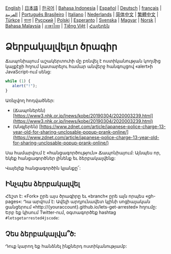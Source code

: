 [English](README.md) | [日本語](README.ja.md) | [한국어](README.ko.md) | [Bahasa Indonesia](README.in.md) | [Español](README.es.md) | [Deutsch](README.de.md) | [français](README.fr.md) | [العربية](README.ar.md) | [Português Brasileiro](README.pt-br.md) | [Italiano](README.it.md) | [Nederlands](README.nl.md) | [简体中文](README.zh_hans.md) | [繁體中文](README.zh_hant.md) | [Türkçe](README.tr.md) | [বাংলা](README.bn.md)  | [Русский](README.ru.md) | [Polski](README.pl.md) | [Esperanto](README.eo.md) | [Svenska](README.se.md) | [Magyar](README.hu.md) | [Norsk](README.no.md) | [Bahasa Malaysia](README.ms.md) | [ภาษาไทย](README.th.md) | [Tiếng Việt](README.vi.md) | [Հայերեն](README.am.md)

# Ձերբակալվելւո ծրագիր

Ճապոնիայում աշակերտուհի մը բռնվել է ոստիկանության կողմից կայքէջի հղում կատարելու համար անվերջ հանգույցով «alert»ի JavaScript-ում սենց:

```js
while (1) {
   alert("!");
}
```

Առնչվող հոդվածներ:

- (Ճապոներեն) [https://www3.nhk.or.jp/lnews/kobe/20190304/2020003239.html](https://www3.nhk.or.jp/lnews/kobe/20190304/2020003239.html)
- (Անգլերեն) [https://www.zdnet.com/article/japanese-police-charge-13-year-old-for-sharing-unclosable-popup-prank-online/](https://www.zdnet.com/article/japanese-police-charge-13-year-old-for-sharing-unclosable-popup-prank-online/)

Սա համարվում է «հանցագործություն» Ճապոնիայում: Այնպես որ, եկեք հանցագործներ լինենք եւ ձերբակալվենք:

Վայելեք հանցագործին կյանքը՜:

## Ինչպես ձերբակալվել

Հեշտ է: «Fork» ըրե այս ծրագիրը եւ «branch« ըրե այն որպես «gh-pages«: Դա արվում է: Ավելի արդյունավետ կլինի սոցիալական ցանցերում «http://{youraccount}.github.io/lets-get-arrested» հղումը: Երբ եք կիսում Twitter-ում, օգտագործեք hashtag `#letsgetarrested4jscode`:

## Չես ձերբակալվա՞ծ:

Դուք կարող եք հանձնել ինքներդ ոստիկանությամբ:
